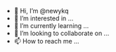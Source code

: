 - 👋 Hi, I’m @newykq
- 👀 I’m interested in ...
- 🌱 I’m currently learning ...
- 💞️ I’m looking to collaborate on ...
- 📫 How to reach me ...

<!---
newykq/newykq is a ✨ special ✨ repository because its `README.md` (this file) appears on your GitHub profile.
You can click the Preview link to take a look at your changes.
--->
